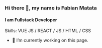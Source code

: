 ### Hi there 👋, my name is Fabian Matata
#### I am Fullstack Developer
<!-- I made this project just for fun, it allows you to create nice and simple GitHub Readme files that you can copy/paste and use in your profile.
 -->
Skills: VUE JS / REACT / JS / HTML / CSS

- 🔭 I’m currently working on this page. 




